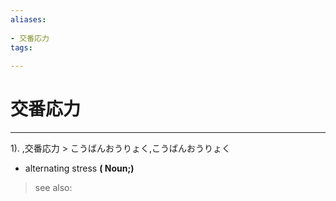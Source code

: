 ```yaml
---
aliases:
    
- 交番応力
tags:
    
---
```


# 交番応力
---
1).
,交番応力 > こうばんおうりょく,こうばんおうりょく

- alternating stress
**( Noun;)**
> see also: 
            